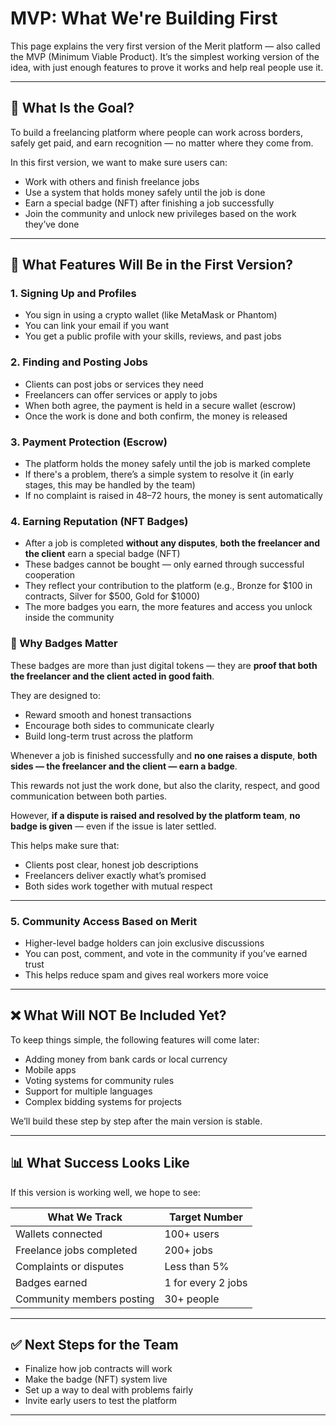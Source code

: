 # MVP: What We're Building First

This page explains the very first version of the Merit platform — also called the MVP (Minimum Viable Product). It’s the simplest working version of the idea, with just enough features to prove it works and help real people use it.

---

## 🎯 What Is the Goal?

To build a freelancing platform where people can work across borders, safely get paid, and earn recognition — no matter where they come from.

In this first version, we want to make sure users can:

- Work with others and finish freelance jobs
- Use a system that holds money safely until the job is done
- Earn a special badge (NFT) after finishing a job successfully
- Join the community and unlock new privileges based on the work they’ve done

---

## 🧱 What Features Will Be in the First Version?

### 1. Signing Up and Profiles

- You sign in using a crypto wallet (like MetaMask or Phantom)
- You can link your email if you want
- You get a public profile with your skills, reviews, and past jobs

### 2. Finding and Posting Jobs

- Clients can post jobs or services they need
- Freelancers can offer services or apply to jobs
- When both agree, the payment is held in a secure wallet (escrow)
- Once the work is done and both confirm, the money is released

### 3. Payment Protection (Escrow)

- The platform holds the money safely until the job is marked complete
- If there's a problem, there’s a simple system to resolve it (in early stages, this may be handled by the team)
- If no complaint is raised in 48–72 hours, the money is sent automatically

### 4. Earning Reputation (NFT Badges)

- After a job is completed **without any disputes**, **both the freelancer and the client** earn a special badge (NFT)
- These badges cannot be bought — only earned through successful cooperation
- They reflect your contribution to the platform (e.g., Bronze for $100 in contracts, Silver for $500, Gold for $1000)
- The more badges you earn, the more features and access you unlock inside the community

### 🏅 Why Badges Matter

These badges are more than just digital tokens — they are **proof that both the freelancer and the client acted in good faith**.

They are designed to:

- Reward smooth and honest transactions
- Encourage both sides to communicate clearly
- Build long-term trust across the platform

Whenever a job is finished successfully and **no one raises a dispute**, **both sides — the freelancer and the client — earn a badge**.

This rewards not just the work done, but also the clarity, respect, and good communication between both parties.

However, **if a dispute is raised and resolved by the platform team**, **no badge is given** — even if the issue is later settled.

This helps make sure that:

- Clients post clear, honest job descriptions
- Freelancers deliver exactly what’s promised
- Both sides work together with mutual respect

---

### 5. Community Access Based on Merit

- Higher-level badge holders can join exclusive discussions
- You can post, comment, and vote in the community if you’ve earned trust
- This helps reduce spam and gives real workers more voice

---

## ❌ What Will NOT Be Included Yet?

To keep things simple, the following features will come later:

- Adding money from bank cards or local currency
- Mobile apps
- Voting systems for community rules
- Support for multiple languages
- Complex bidding systems for projects

We’ll build these step by step after the main version is stable.

---

## 📊 What Success Looks Like

If this version is working well, we hope to see:

| What We Track                | Target Number |
|-----------------------------|---------------|
| Wallets connected           | 100+ users    |
| Freelance jobs completed    | 200+ jobs     |
| Complaints or disputes      | Less than 5%  |
| Badges earned               | 1 for every 2 jobs |
| Community members posting   | 30+ people    |

---

## ✅ Next Steps for the Team

- Finalize how job contracts will work
- Make the badge (NFT) system live
- Set up a way to deal with problems fairly
- Invite early users to test the platform

---
